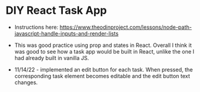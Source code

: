 # DIY React Task App

- Instructions here: https://www.theodinproject.com/lessons/node-path-javascript-handle-inputs-and-render-lists

- This was good practice using prop and states in React. Overall I think it was good to see how a task app would be built in React, unlike the one I had already built in vanilla JS.
- 11/14/22 - implemented an edit button for each task. When pressed, the corresponding task element becomes editable and the edit button text changes.
